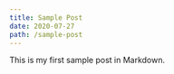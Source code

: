 ```yaml
---
title: Sample Post
date: 2020-07-27
path: /sample-post
---
```


This is my first sample post in Markdown.